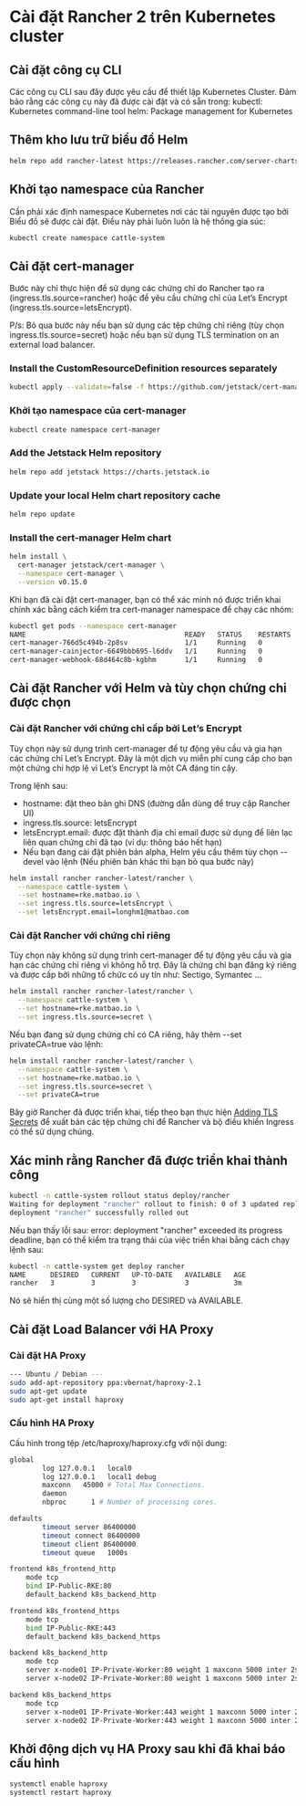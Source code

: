 # Cài đặt Rancher 2 trên Kubernetes cluster
## Cài đặt công cụ CLI
Các công cụ CLI sau đây được yêu cầu để thiết lập Kubernetes Cluster. Đảm bảo rằng các công cụ này đã được cài đặt và có sẵn trong:
kubectl: Kubernetes command-line tool
helm: Package management for Kubernetes

## Thêm kho lưu trữ biểu đồ Helm
```bash
helm repo add rancher-latest https://releases.rancher.com/server-charts/latest
```

## Khởi tạo namespace của Rancher
Cần phải xác định namespace Kubernetes nơi các tài nguyên được tạo bởi Biểu đồ sẽ được cài đặt. Điều này phải luôn luôn là hệ thống gia súc:
```bash
kubectl create namespace cattle-system
```

## Cài đặt cert-manager
Bước này chỉ thực hiện để sử dụng các chứng chỉ do Rancher tạo ra (ingress.tls.source=rancher) hoặc để yêu cầu chứng chỉ của Let’s Encrypt (ingress.tls.source=letsEncrypt).

P/s: Bỏ qua bước này nếu bạn sử dụng các tệp chứng chỉ riêng (tùy chọn ingress.tls.source=secret) hoặc nếu bạn sử dụng TLS termination on an external load balancer.

### Install the CustomResourceDefinition resources separately
```bash
kubectl apply --validate=false -f https://github.com/jetstack/cert-manager/releases/download/v0.15.0/cert-manager.crds.yaml
```

### Khởi tạo namespace của cert-manager
```bash
kubectl create namespace cert-manager
```

### Add the Jetstack Helm repository
```bash
helm repo add jetstack https://charts.jetstack.io
```

### Update your local Helm chart repository cache
```bash
helm repo update
```

### Install the cert-manager Helm chart
```bash
helm install \
  cert-manager jetstack/cert-manager \
  --namespace cert-manager \
  --version v0.15.0
```

Khi bạn đã cài đặt cert-manager, bạn có thể xác minh nó được triển khai chính xác bằng cách kiểm tra cert-manager namespace để chạy các nhóm:
```bash
kubectl get pods --namespace cert-manager
NAME                                       READY   STATUS    RESTARTS   AGE
cert-manager-766d5c494b-2p8sv              1/1     Running   0          2d20h
cert-manager-cainjector-6649bbb695-l6ddv   1/1     Running   0          2d20h
cert-manager-webhook-68d464c8b-kgbhm       1/1     Running   0          2d20h
```

## Cài đặt Rancher với Helm và tùy chọn chứng chỉ được chọn
### Cài đặt Rancher với chứng chỉ cấp bởi Let’s Encrypt
Tùy chọn này sử dụng trình cert-manager để tự động yêu cầu và gia hạn các chứng chỉ Let’s Encrypt. Đây là một dịch vụ miễn phí cung cấp cho bạn một chứng chỉ hợp lệ vì Let’s Encrypt là một CA đáng tin cậy.

Trong lệnh sau:
- hostname: đặt theo bản ghi DNS (đường dẫn dùng để truy cập Rancher UI)
- ingress.tls.source: letsEncrypt
- letsEncrypt.email: được đặt thành địa chỉ email được sử dụng để liên lạc liên quan chứng chỉ đã tạo (ví dụ: thông báo hết hạn)
- Nếu bạn đang cài đặt phiên bản alpha, Helm yêu cầu thêm tùy chọn --devel vào lệnh (Nếu phiên bản khác thì bạn bỏ qua bước này)
```bash
helm install rancher rancher-latest/rancher \
  --namespace cattle-system \
  --set hostname=rke.matbao.io \
  --set ingress.tls.source=letsEncrypt \
  --set letsEncrypt.email=longhm1@matbao.com
```

### Cài đặt Rancher với chứng chỉ riêng
Tùy chọn này không sử dụng trình cert-manager để tự động yêu cầu và gia hạn các chứng chỉ riêng vì không hỗ trợ. Đây là chứng chỉ bạn đăng ký riêng và được cấp bởi những tổ chức có uy tín như: Sectigo, Symantec ...
```bash
helm install rancher rancher-latest/rancher \
  --namespace cattle-system \
  --set hostname=rke.matbao.io \
  --set ingress.tls.source=secret \
```

Nếu bạn đang sử dụng chứng chỉ có CA riêng, hãy thêm --set privateCA=true vào lệnh:
```bash
helm install rancher rancher-latest/rancher \
  --namespace cattle-system \
  --set hostname=rke.matbao.io \
  --set ingress.tls.source=secret \
  --set privateCA=true
```

Bây giờ Rancher đã được triển khai, tiếp theo bạn thực hiện [Adding TLS Secrets](https://rancher.com/docs/rancher/v2.x/en/installation/options/tls-secrets/) để xuất bản các tệp chứng chỉ để Rancher và bộ điều khiển Ingress có thể sử dụng chúng.

## Xác minh rằng Rancher đã được triển khai thành công
```bash
kubectl -n cattle-system rollout status deploy/rancher
Waiting for deployment "rancher" rollout to finish: 0 of 3 updated replicas are available...
deployment "rancher" successfully rolled out
```

Nếu bạn thấy lỗi sau: error: deployment "rancher" exceeded its progress deadline, bạn có thể kiểm tra trạng thái của việc triển khai bằng cách chạy lệnh sau:
```bash
kubectl -n cattle-system get deploy rancher
NAME      DESIRED   CURRENT   UP-TO-DATE   AVAILABLE   AGE
rancher   3         3         3            3           3m
```

Nó sẽ hiển thị cùng một số lượng cho DESIRED và AVAILABLE.

## Cài đặt Load Balancer với HA Proxy
### Cài đặt HA Proxy
```bash
--- Ubuntu / Debian ---
sudo add-apt-repository ppa:vbernat/haproxy-2.1
sudo apt-get update
sudo apt-get install haproxy
```

### Cấu hình HA Proxy
Cấu hình trong tệp /etc/haproxy/haproxy.cfg với nội dung:
```bash
global
        log 127.0.0.1   local0
        log 127.0.0.1   local1 debug
        maxconn   45000 # Total Max Connections.
        daemon
        nbproc      1 # Number of processing cores.

defaults
        timeout server 86400000
        timeout connect 86400000
        timeout client 86400000
        timeout queue   1000s

frontend k8s_frontend_http
	mode tcp
	bind IP-Public-RKE:80
	default_backend k8s_backend_http

frontend k8s_frontend_https
	mode tcp
	bind IP-Public-RKE:443
	default_backend k8s_backend_https

backend k8s_backend_http
	mode tcp
	server x-node01 IP-Private-Worker:80 weight 1 maxconn 5000 inter 2s rise 2 fall 3 check
	server x-node02 IP-Private-Worker:80 weight 1 maxconn 5000 inter 2s rise 2 fall 3 check

backend k8s_backend_https
	mode tcp
	server x-node01 IP-Private-Worker:443 weight 1 maxconn 5000 inter 2s rise 2 fall 3 check
	server x-node02 IP-Private-Worker:443 weight 1 maxconn 5000 inter 2s rise 2 fall 3 check
```

## Khởi động dịch vụ HA Proxy sau khi đã khai báo cấu hình
```bash
systemctl enable haproxy
systemctl restart haproxy
```
